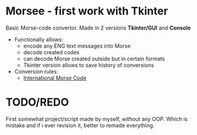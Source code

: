 # Morsee - first work with Tkinter

Basic Morse-code convertor.
Made in 2 versions **Tkinter/GUI** and **Console**
 - Functionally allows:
   - encode any ENG text messages into Morse
   - decode created codes
   - can decode Morse created outside but in certain formats
   - Tkinter version allows to save history of conversions
 - Conversion rules:
   - [International Morse Code](https://github.com/Massprod/Morsee/blob/master/R-REC-M.1677-1-200910(morse_international_standard).pdf)

# TODO/REDO
First somewhat project/script made by myself, without any OOP.
Which is mistake and if i ever revision it, better to remade everything.
